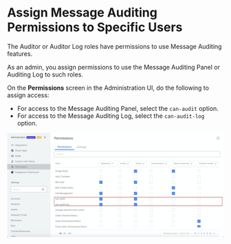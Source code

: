 # Assign Message Auditing Permissions to Specific Users

The Auditor or Auditor Log roles have permissions to use Message Auditing features.

As an admin, you assign permissions to use the Message Auditing Panel or Auditing Log to such roles.

On the **Permissions** screen in the Administration UI, do the following to assign access:

* For access to the Message Auditing Panel, select the `can-audit` option.
* For access to the Message Auditing Log, select the `can-audit-log` option.

![](../../../../.gitbook/assets/image%20%28293%29.png)

